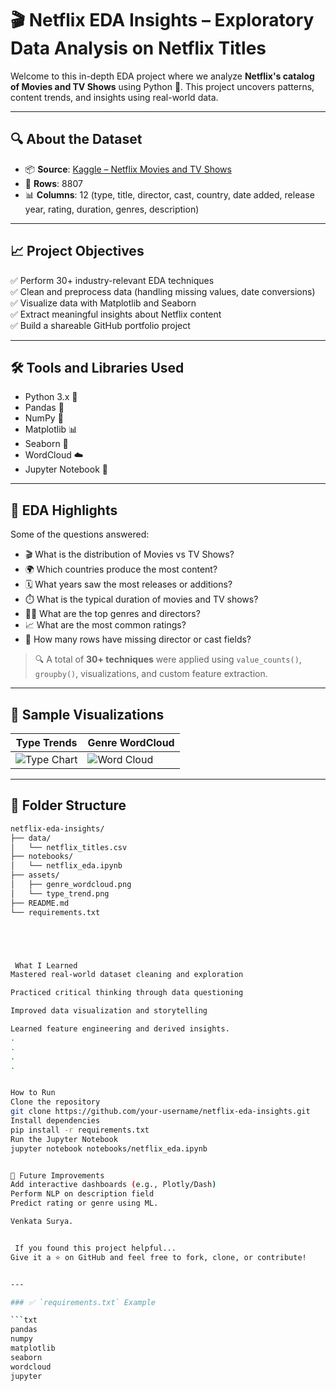 # 🎬 Netflix EDA Insights – Exploratory Data Analysis on Netflix Titles

Welcome to this in-depth EDA project where we analyze **Netflix's catalog of Movies and TV Shows** using Python 🐍. This project uncovers patterns, content trends, and insights using real-world data.

---

## 🔍 About the Dataset

- 📦 **Source**: [Kaggle – Netflix Movies and TV Shows](https://www.kaggle.com/datasets/shivamb/netflix-shows)
- 🧾 **Rows**: 8807  
- 📊 **Columns**: 12 (type, title, director, cast, country, date added, release year, rating, duration, genres, description)

---

## 📈 Project Objectives

✅ Perform 30+ industry-relevant EDA techniques  
✅ Clean and preprocess data (handling missing values, date conversions)  
✅ Visualize data with Matplotlib and Seaborn  
✅ Extract meaningful insights about Netflix content  
✅ Build a shareable GitHub portfolio project  

---

## 🛠️ Tools and Libraries Used

- Python 3.x 🐍  
- Pandas 🧮  
- NumPy 🔢  
- Matplotlib 📊  
- Seaborn 🌈  
- WordCloud ☁️  
- Jupyter Notebook 📓

---

## 🧪 EDA Highlights

Some of the questions answered:
- 🎬 What is the distribution of Movies vs TV Shows?
- 🌍 Which countries produce the most content?
- 🗓️ What years saw the most releases or additions?
- ⏱️ What is the typical duration of movies and TV shows?
- 👨‍🎓 What are the top genres and directors?
- 📈 What are the most common ratings?
- 🧼 How many rows have missing director or cast fields?

> 🔍 A total of **30+ techniques** were applied using `value_counts()`, `groupby()`, visualizations, and custom feature extraction.

---

## 📸 Sample Visualizations

| Type Trends | Genre WordCloud |
|-------------|-----------------|
| ![Type Chart](assets/type_trend.png) | ![Word Cloud](assets/genre_wordcloud.png) |

---

## 📁 Folder Structure

```bash
netflix-eda-insights/
├── data/
│   └── netflix_titles.csv
├── notebooks/
│   └── netflix_eda.ipynb
├── assets/
│   ├── genre_wordcloud.png
│   └── type_trend.png
├── README.md
└── requirements.txt





 What I Learned
Mastered real-world dataset cleaning and exploration

Practiced critical thinking through data questioning

Improved data visualization and storytelling

Learned feature engineering and derived insights.
.
.
.
.


How to Run
Clone the repository
git clone https://github.com/your-username/netflix-eda-insights.git
Install dependencies
pip install -r requirements.txt
Run the Jupyter Notebook
jupyter notebook notebooks/netflix_eda.ipynb


🌟 Future Improvements
Add interactive dashboards (e.g., Plotly/Dash)
Perform NLP on description field
Predict rating or genre using ML.

Venkata Surya.


 If you found this project helpful...
Give it a ⭐️ on GitHub and feel free to fork, clone, or contribute!


---

### ✅ `requirements.txt` Example

```txt
pandas
numpy
matplotlib
seaborn
wordcloud
jupyter
